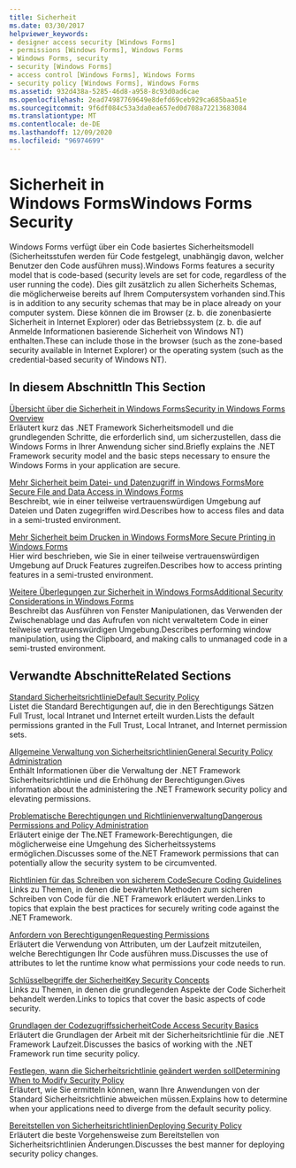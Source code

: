 ```yaml
---
title: Sicherheit
ms.date: 03/30/2017
helpviewer_keywords:
- designer access security [Windows Forms]
- permissions [Windows Forms], Windows Forms
- Windows Forms, security
- security [Windows Forms]
- access control [Windows Forms], Windows Forms
- security policy [Windows Forms], Windows Forms
ms.assetid: 932d438a-5285-46d8-a958-8c93d0ad6cae
ms.openlocfilehash: 2ead74987769649e8defd69ceb929ca685baa51e
ms.sourcegitcommit: 9f6df084c53a3da0ea657ed0d708a72213683084
ms.translationtype: MT
ms.contentlocale: de-DE
ms.lasthandoff: 12/09/2020
ms.locfileid: "96974699"
---
```

# <a name="windows-forms-security"></a><span data-ttu-id="dc441-102">Sicherheit in Windows Forms</span><span class="sxs-lookup"><span data-stu-id="dc441-102">Windows Forms Security</span></span>

<span data-ttu-id="dc441-103">Windows Forms verfügt über ein Code basiertes Sicherheitsmodell (Sicherheitsstufen werden für Code festgelegt, unabhängig davon, welcher Benutzer den Code ausführen muss).</span><span class="sxs-lookup"><span data-stu-id="dc441-103">Windows Forms features a security model that is code-based (security levels are set for code, regardless of the user running the code).</span></span> <span data-ttu-id="dc441-104">Dies gilt zusätzlich zu allen Sicherheits Schemas, die möglicherweise bereits auf Ihrem Computersystem vorhanden sind.</span><span class="sxs-lookup"><span data-stu-id="dc441-104">This is in addition to any security schemas that may be in place already on your computer system.</span></span> <span data-ttu-id="dc441-105">Diese können die im Browser (z. b. die zonenbasierte Sicherheit in Internet Explorer) oder das Betriebssystem (z. b. die auf Anmelde Informationen basierende Sicherheit von Windows NT) enthalten.</span><span class="sxs-lookup"><span data-stu-id="dc441-105">These can include those in the browser (such as the zone-based security available in Internet Explorer) or the operating system (such as the credential-based security of Windows NT).</span></span>  
  
## <a name="in-this-section"></a><span data-ttu-id="dc441-106">In diesem Abschnitt</span><span class="sxs-lookup"><span data-stu-id="dc441-106">In This Section</span></span>  

 [<span data-ttu-id="dc441-107">Übersicht über die Sicherheit in Windows Forms</span><span class="sxs-lookup"><span data-stu-id="dc441-107">Security in Windows Forms Overview</span></span>](security-in-windows-forms-overview.md)  
 <span data-ttu-id="dc441-108">Erläutert kurz das .NET Framework Sicherheitsmodell und die grundlegenden Schritte, die erforderlich sind, um sicherzustellen, dass die Windows Forms in Ihrer Anwendung sicher sind.</span><span class="sxs-lookup"><span data-stu-id="dc441-108">Briefly explains the .NET Framework security model and the basic steps necessary to ensure the Windows Forms in your application are secure.</span></span>  
  
 [<span data-ttu-id="dc441-109">Mehr Sicherheit beim Datei- und Datenzugriff in Windows Forms</span><span class="sxs-lookup"><span data-stu-id="dc441-109">More Secure File and Data Access in Windows Forms</span></span>](more-secure-file-and-data-access-in-windows-forms.md)  
 <span data-ttu-id="dc441-110">Beschreibt, wie in einer teilweise vertrauenswürdigen Umgebung auf Dateien und Daten zugegriffen wird.</span><span class="sxs-lookup"><span data-stu-id="dc441-110">Describes how to access files and data in a semi-trusted environment.</span></span>  
  
 [<span data-ttu-id="dc441-111">Mehr Sicherheit beim Drucken in Windows Forms</span><span class="sxs-lookup"><span data-stu-id="dc441-111">More Secure Printing in Windows Forms</span></span>](more-secure-printing-in-windows-forms.md)  
 <span data-ttu-id="dc441-112">Hier wird beschrieben, wie Sie in einer teilweise vertrauenswürdigen Umgebung auf Druck Features zugreifen.</span><span class="sxs-lookup"><span data-stu-id="dc441-112">Describes how to access printing features in a semi-trusted environment.</span></span>  
  
 [<span data-ttu-id="dc441-113">Weitere Überlegungen zur Sicherheit in Windows Forms</span><span class="sxs-lookup"><span data-stu-id="dc441-113">Additional Security Considerations in Windows Forms</span></span>](additional-security-considerations-in-windows-forms.md)  
 <span data-ttu-id="dc441-114">Beschreibt das Ausführen von Fenster Manipulationen, das Verwenden der Zwischenablage und das Aufrufen von nicht verwaltetem Code in einer teilweise vertrauenswürdigen Umgebung.</span><span class="sxs-lookup"><span data-stu-id="dc441-114">Describes performing window manipulation, using the Clipboard, and making calls to unmanaged code in a semi-trusted environment.</span></span>  
  
## <a name="related-sections"></a><span data-ttu-id="dc441-115">Verwandte Abschnitte</span><span class="sxs-lookup"><span data-stu-id="dc441-115">Related Sections</span></span>  

 <span data-ttu-id="dc441-116">[Standard Sicherheitsrichtlinie](/previous-versions/dotnet/netframework-4.0/03kwzyfc(v=vs.100))</span><span class="sxs-lookup"><span data-stu-id="dc441-116">[Default Security Policy](/previous-versions/dotnet/netframework-4.0/03kwzyfc(v=vs.100))</span></span>  
 <span data-ttu-id="dc441-117">Listet die Standard Berechtigungen auf, die in den Berechtigungs Sätzen Full Trust, local Intranet und Internet erteilt wurden.</span><span class="sxs-lookup"><span data-stu-id="dc441-117">Lists the default permissions granted in the Full Trust, Local Intranet, and Internet permission sets.</span></span>  
  
 <span data-ttu-id="dc441-118">[Allgemeine Verwaltung von Sicherheitsrichtlinien](/previous-versions/dotnet/netframework-4.0/ed5htz45(v=vs.100))</span><span class="sxs-lookup"><span data-stu-id="dc441-118">[General Security Policy Administration](/previous-versions/dotnet/netframework-4.0/ed5htz45(v=vs.100))</span></span>  
 <span data-ttu-id="dc441-119">Enthält Informationen über die Verwaltung der .NET Framework Sicherheitsrichtlinie und die Erhöhung der Berechtigungen.</span><span class="sxs-lookup"><span data-stu-id="dc441-119">Gives information about the administering the .NET Framework security policy and elevating permissions.</span></span>  
  
 [<span data-ttu-id="dc441-120">Problematische Berechtigungen und Richtlinienverwaltung</span><span class="sxs-lookup"><span data-stu-id="dc441-120">Dangerous Permissions and Policy Administration</span></span>](/dotnet/framework/misc/dangerous-permissions-and-policy-administration)  
 <span data-ttu-id="dc441-121">Erläutert einige der The.NET Framework-Berechtigungen, die möglicherweise eine Umgehung des Sicherheitssystems ermöglichen.</span><span class="sxs-lookup"><span data-stu-id="dc441-121">Discusses some of the.NET Framework permissions that can potentially allow the security system to be circumvented.</span></span>  
  
 [<span data-ttu-id="dc441-122">Richtlinien für das Schreiben von sicherem Code</span><span class="sxs-lookup"><span data-stu-id="dc441-122">Secure Coding Guidelines</span></span>](/dotnet/standard/security/secure-coding-guidelines)  
 <span data-ttu-id="dc441-123">Links zu Themen, in denen die bewährten Methoden zum sicheren Schreiben von Code für die .NET Framework erläutert werden.</span><span class="sxs-lookup"><span data-stu-id="dc441-123">Links to topics that explain the best practices for securely writing code against the .NET Framework.</span></span>  
  
 <span data-ttu-id="dc441-124">[Anfordern von Berechtigungen](/previous-versions/dotnet/netframework-4.0/yd267cce(v=vs.100))</span><span class="sxs-lookup"><span data-stu-id="dc441-124">[Requesting Permissions](/previous-versions/dotnet/netframework-4.0/yd267cce(v=vs.100))</span></span>  
 <span data-ttu-id="dc441-125">Erläutert die Verwendung von Attributen, um der Laufzeit mitzuteilen, welche Berechtigungen Ihr Code ausführen muss.</span><span class="sxs-lookup"><span data-stu-id="dc441-125">Discusses the use of attributes to let the runtime know what permissions your code needs to run.</span></span>  
  
 [<span data-ttu-id="dc441-126">Schlüsselbegriffe der Sicherheit</span><span class="sxs-lookup"><span data-stu-id="dc441-126">Key Security Concepts</span></span>](/dotnet/standard/security/key-security-concepts)  
 <span data-ttu-id="dc441-127">Links zu Themen, in denen die grundlegenden Aspekte der Code Sicherheit behandelt werden.</span><span class="sxs-lookup"><span data-stu-id="dc441-127">Links to topics that cover the basic aspects of code security.</span></span>  
  
 [<span data-ttu-id="dc441-128">Grundlagen der Codezugriffssicherheit</span><span class="sxs-lookup"><span data-stu-id="dc441-128">Code Access Security Basics</span></span>](/dotnet/framework/misc/code-access-security-basics)  
 <span data-ttu-id="dc441-129">Erläutert die Grundlagen der Arbeit mit der Sicherheitsrichtlinie für die .NET Framework Laufzeit.</span><span class="sxs-lookup"><span data-stu-id="dc441-129">Discusses the basics of working with the .NET Framework run time security policy.</span></span>  
  
 <span data-ttu-id="dc441-130">[Festlegen, wann die Sicherheitsrichtlinie geändert werden soll](/previous-versions/dotnet/netframework-4.0/xky659fc(v=vs.100))</span><span class="sxs-lookup"><span data-stu-id="dc441-130">[Determining When to Modify Security Policy](/previous-versions/dotnet/netframework-4.0/xky659fc(v=vs.100))</span></span>  
 <span data-ttu-id="dc441-131">Erläutert, wie Sie ermitteln können, wann Ihre Anwendungen von der Standard Sicherheitsrichtlinie abweichen müssen.</span><span class="sxs-lookup"><span data-stu-id="dc441-131">Explains how to determine when your applications need to diverge from the default security policy.</span></span>  
  
 <span data-ttu-id="dc441-132">[Bereitstellen von Sicherheitsrichtlinien](/previous-versions/dotnet/netframework-4.0/13wcxx6y(v=vs.100))</span><span class="sxs-lookup"><span data-stu-id="dc441-132">[Deploying Security Policy](/previous-versions/dotnet/netframework-4.0/13wcxx6y(v=vs.100))</span></span>  
 <span data-ttu-id="dc441-133">Erläutert die beste Vorgehensweise zum Bereitstellen von Sicherheitsrichtlinien Änderungen.</span><span class="sxs-lookup"><span data-stu-id="dc441-133">Discusses the best manner for deploying security policy changes.</span></span>
